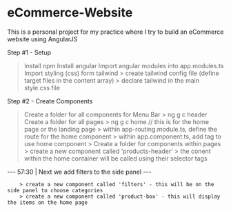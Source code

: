 # eCommerce-Website
This is a personal project for my practice where I try to build an eCommerce website using AngularJS

Step #1 - Setup
> Install npm
> Install angular
> Import angular modules into app.modules.ts
> Import styling (css) form tailwind
    > create tailwind config file (define target files in the content array)
    > declare tailwind in the main style.css file

Step #2 - Create Components
> Create a folder for all components
> for Menu Bar
    > ng g c header
> Create a folder for all pages
    > ng g c home // this is for the home page or the landing page
    > within app-routing.module.ts, define the route for the home component
    > within app.component.ts, add <router-outlet> tag to use home component
    > Create a folder for components within pages
        > create a new component called 'products-header'
        > the conent within the home container will be called using their selector tags

--- 57:30 | Next we add filters to the side panel ---
    
        > create a new component called 'filters' - this will be on the side panel to choose categories
        > create a new component called 'product-box' - this will display the items on the home page